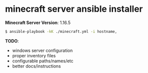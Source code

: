 # minecraft server ansible installer

**Minecraft Server Version**: 1.16.5

```bash
$ ansible-playbook -kK ./minecraft.yml -i hostname,
```

**TODO**:
- windows server configuration
- proper inventory files
- configurable paths/names/etc
- better docs/instructions